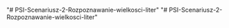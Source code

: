 "# PSI-Scenariusz-2-Rozpoznawanie-wielkosci-liter" 
"# PSI-Scenariusz-2-Rozpoznawanie-wielkosci-liter" 
